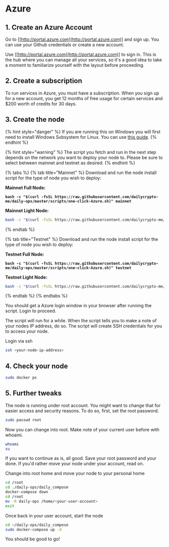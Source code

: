 # Azure

## 1. Create an Azure Account

Go to \[[http://portal.azure.com](http://portal.azure.com)] and sign up. You can use your Github credentials or create a new account.

Use \[[http://portal.azure.com](http://portal.azure.com)] to sign in. This is the hub where you can manage all your services, so it's a good idea to take a moment to familiarize yourself with the layout before proceeding.

## 2. Create a subscription

To run services in Azure, you must have a subscription. When you sign up for a new account, you get 12 months of free usage for certain services and $200 worth of credits for 30 days.

## 3. Create the node

{% hint style="danger" %}
If you are running this on Windows you will first need to install Windows Subsystem for Linux. You can use [this guide](https://docs.microsoft.com/en-us/windows/wsl/install-win10).
{% endhint %}

{% hint style="warning" %}
The script you fetch and run in the next step depends on the network you want to deploy your node to.   Please be sure to select between mainnet and testnet as desired.
{% endhint %}

{% tabs %}
{% tab title="Mainnet" %}
Download and run the node install script for the type of node you wish to deploy:

**Mainnet Full Node:**

<pre class="language-bash"><code class="lang-bash"><strong>bash -c "$(curl -fsSL https://raw.githubusercontent.com/dailycrypto-me/daily-ops/master/scripts/one-click-Azure.sh)" mainnet
</strong></code></pre>

**Mainnet Light Node:**

```bash
bash -c "$(curl -fsSL https://raw.githubusercontent.com/dailycrypto-me/daily-ops/master/scripts/one-click-Azure.sh)" mainnet light
```
{% endtab %}

{% tab title="Testnet" %}
Download and run the node install script for the type of node you wish to deploy:

**Testnet Full Node:**

<pre class="language-bash"><code class="lang-bash"><strong>bash -c "$(curl -fsSL https://raw.githubusercontent.com/dailycrypto-me/daily-ops/master/scripts/one-click-Azure.sh)" testnet
</strong></code></pre>

**Testnet Light Node:**

```bash
bash -c "$(curl -fsSL https://raw.githubusercontent.com/dailycrypto-me/daily-ops/master/scripts/one-click-Azure.sh)" testnet light
```
{% endtab %}
{% endtabs %}

You should get a Azure login window in your browser after running the script. Login to proceed.

The script will run for a while. When the script tells you to make a note of your nodes IP address, do so. The script will create SSH credentials for you to access your node.

Login via ssh

```bash
ssh <your-node-ip-address>
```

## 4. Check your node

```bash
sudo docker ps
```

## 5. Further tweaks

The node is running under root account. You might want to change that for easier access and security reasons. To do so, first, set the root password.

```bash
sudo passwd root
```

Now you can change into root. Make note of your current user before with whoami.

```bash
whoami
su
```

If you want to continue as is, all good. Save your root password and your done. If you'd rather move your node under your account, read on.

Change into root home and move your node to your personal home

```bash
cd /root
cd ./daily-ops/daily_compose
docker-compose down
cd /root
mv -R daily-ops /home/<your-user-account>
exit
```

Once back in your user account, start the node

```bash
cd ~/daily-ops/daily_compose
sudo docker-compose up -d
```

You should be good to go!
